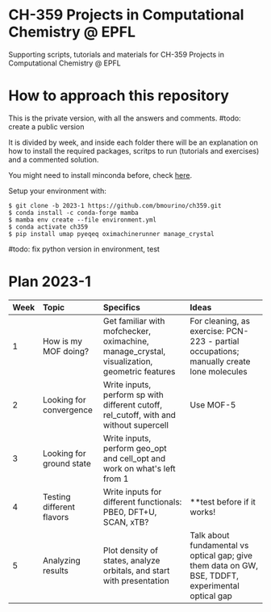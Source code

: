 # CH-359 Projects in Computational Chemistry @ EPFL

Supporting scripts, tutorials and materials for CH-359 Projects in Computational Chemistry @ EPFL

# How to approach this repository

This is the private version, with all the answers and comments. #todo: create a public version

It is divided by week, and inside each folder there will be an explanation on how to install the required packages, scritps to run (tutorials and exercises) and a commented solution.

You might need to install minconda before, check [here](https://docs.conda.io/projects/conda/en/latest/user-guide/install/).

Setup your environment with:

    $ git clone -b 2023-1 https://github.com/bmourino/ch359.git
    $ conda install -c conda-forge mamba
    $ mamba env create --file environment.yml
    $ conda activate ch359
    $ pip install umap pyeqeq oximachinerunner manage_crystal


#todo: fix python version in environment, test 

# Plan 2023-1

| Week  | Topic                    | Specifics     | Ideas          |
| :---  | :---                     | :---          | :---           |     
| 1     | How is my MOF doing?     | Get familiar with mofchecker, oximachine, manage_crystal, visualization, geometric features    | For cleaning, as exercise: PCN-223 - partial occupations; manually create lone molecules               |
| 2     | Looking for convergence  | Write inputs, perform sp with different cutoff, rel_cutoff, with and without supercell      | Use MOF-5               |
| 3	    | Looking for ground state | Write inputs, perform geo_opt and cell_opt and work on what's left from 1 |	|
| 4	    | Testing different flavors| Write inputs for different functionals: PBE0, DFT+U, SCAN, xTB?	| **test before if it works! |
| 5	    | Analyzing results	       | Plot density of states, analyze orbitals, and start with presentation	| Talk about fundamental vs optical gap; give them data on GW, BSE, TDDFT, experimental optical gap |